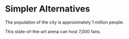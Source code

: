# Simpler Alternatives

<!-- approximately -->
The population of the city is approximately 1 million people.

<!-- state-of-the-art -->
This state-of-the-art arena can host 7,000 fans.
